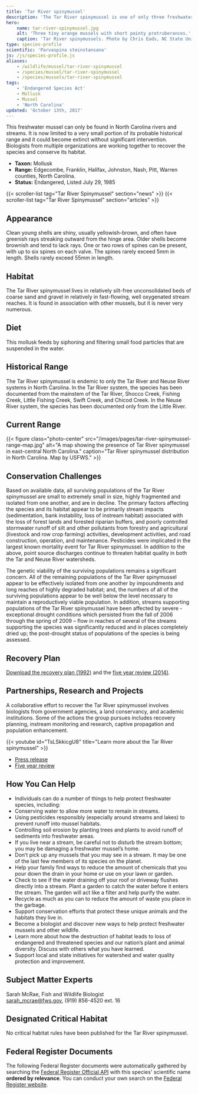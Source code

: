 ```yaml
---
title: 'Tar River spinymussel'
description: 'The Tar River spinymussel is one of only three freshwater mussels with spines in the world. A federally-endangered freshwater mussel and a North Carolina endemic species.'
hero:
    name: tar-river-spinymussel.jpg
    alt: 'Three tiny orange mussels with short pointy protruberances.'
    caption: 'Tar River spinymussels. Photo by Chris Eads, NC State University.'
type: species-profile
scientific: 'Parvaspina steinstansana'
js: /js/species-profile.js
aliases:
    - /wildlife/mussel/tar-river-spinymussel
    - /species/mussel/tar-river-spinymussel
    - /species/mussels/tar-river-spinymussel
tags:
    - 'Endangered Species Act'
    - Mollusk
    - Mussel
    - 'North Carolina'
updated: 'October 13th, 2017'
---
```


This freshwater mussel can only be found in North Carolina rivers and streams. It is now limited to a very small portion of its probable historical range and it could become extinct without significant intervention. Biologists from multiple organizations are working together to recover the species and conserve its habitat. 

  - **Taxon:** Mollusk
  - **Range:** Edgecombe, Franklin, Halifax, Johnston, Nash, Pitt, Warren counties, North Carolina.
  - **Status:** Endangered, Listed July 29, 1985

{{< scroller-list tag="Tar River Spinymussel" section="news" >}}
{{< scroller-list tag="Tar River Spinymussel" section="articles" >}}

## Appearance

Clean young shells are shiny, usually yellowish-brown, and often have greenish rays streaking outward from the hinge area. Older shells become brownish and tend to lack rays. One or two rows of spines can be present, with up to six spines on each valve.  The spines rarely exceed 5mm in length. Shells rarely exceed 55mm in length.

## Habitat

The Tar River spinymussel lives in relatively silt-free unconsolidated beds of coarse sand and gravel in relatively in fast-flowing, well oxygenated stream reaches.  It is found in association with other mussels, but it is never very numerous.

## Diet

This mollusk feeds by siphoning and filtering small food particles that are suspended in the water.

## Historical Range 

The Tar River spinymussel is endemic to only the Tar River and Neuse River systems in North Carolina. In the Tar River system, the species has been documented from the mainstem of the Tar River, Shocco Creek, Fishing Creek, Little Fishing Creek, Swift Creek, and Chicod Creek. In the Neuse River system, the species has been documented only from the Little River. 

## Current Range 

{{< figure class="photo-center" src="/images/pages/tar-river-spinymussel-range-map.jpg" alt="A map showing the presence of Tar River spinymussel in east-central North Carolina." caption="Tar River spinymussel distribution in North Carolina. Map by USFWS." >}}

## Conservation Challenges 

Based on available data, all surviving populations of the Tar River spinymussel are small to extremely small in size, highly fragmented and isolated from one another, and are in decline. The primary factors affecting the species and its habitat appear to be primarily stream impacts (sedimentation, bank instability, loss of instream habitat) associated with the loss of forest lands and forested riparian buffers, and poorly controlled stormwater runoff of silt and other pollutants from forestry and agricultural (livestock and row crop farming) activities, development activities, and road construction, operation, and maintenance. Pesticides were implicated in the largest known mortality event for Tar River spinymussel. In addition to the above, point source discharges continue to threaten habitat quality in both the Tar and Neuse River watersheds.

The genetic viability of the surviving populations remains a significant concern. All of the remaining populations of the Tar River spinymussel appear to be effectively isolated from one another by impoundments and long reaches of highly degraded habitat; and, the numbers of all of the surviving populations appear to be well below the level necessary to maintain a reproductively viable population. In addition, streams supporting populations of the Tar River spinymussel have been affected by severe - exceptional drought conditions which persisted from the fall of 2006 through the spring of 2009 – flow in reaches of several of the streams supporting the species was significantly reduced and in places completely dried up; the post-drought status of populations of the species is being assessed.

## Recovery Plan

[Download the recovery plan (1992)](https://ecos.fws.gov/docs/recovery_plan/Tar%20River%20Spinymussel%20Recovery%20Plan.pdf) and the [five year review  (2014)](/pdf/five-year-reviews/tar-river-spinymussel.pdf).

## Partnerships, Research and Projects 

A collaborative effort to recover the Tar River spinymussel involves biologists from government agencies, a land conservancy, and academic institutions. Some of the actions the group pursues includes recovery planning, instream monitoring and research, captive propagation and population enhancement.

{{< youtube id="TsLSkkicgU8" title="Learn more about the Tar River spinymussel" >}}

  - [Press release](http://www.tarriver.org/endangered-mussels-released/)
  - [Five year review](/pdf/five-year-reviews/tar-river-spinymussel.pd)

  ## How You Can Help

  - Individuals can do a number of things to help protect freshwater species, including:
  - Conserving water to allow more water to remain in streams.
  - Using pesticides responsibly (especially around streams and lakes) to prevent runoff into mussel habitats.
  - Controlling soil erosion by planting trees and plants to avoid runoff of sediments into freshwater areas.
  - If you live near a stream, be careful not to disturb the stream bottom; you may be damaging a freshwater mussel’s home.
  - Don’t pick up any mussels that you may see in a stream. It may be one of the last few members of its species on the planet.
  - Help your family find ways to reduce the amount of chemicals that you pour down the drain in your home or use on your lawn or garden.
  - Check to see if the water draining off your roof or driveway flushes directly into a stream. Plant a garden to catch the water before it enters the stream. The garden will act like a filter and help purify the water.
  - Recycle as much as you can to reduce the amount of waste you place in the garbage.
  - Support conservation efforts that protect these unique animals and the habitats they live in.
  - Become a biologist and discover new ways to help protect freshwater mussels and other wildlife.
  - Learn more about how the destruction of habitat leads to loss of endangered and threatened species and our nation’s plant and animal diversity. Discuss with others what you have learned.
  - Support local and state initiatives for watershed and water quality protection and improvement.

## Subject Matter Experts 

Sarah McRae, Fish and Wildlife Biologist  
[sarah_mcrae@fws.gov](mailto:sarah_mcrae@fws.gov), (919) 856-4520 ext. 16

## Designated Critical Habitat

No critical habitat rules have been published for the Tar River spinymussel.

## Federal Register Documents

The following Federal Register documents were automatically gathered by searching the [Federal Register Official API](https://www.federalregister.gov/blog/learn/developers) with this species' scientific name **ordered by relevance**. You can conduct your own search on the [Federal Register website](https://www.federalregister.gov/articles/search).
